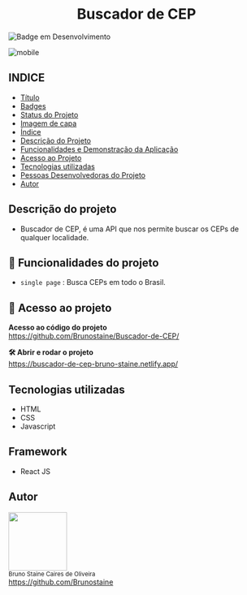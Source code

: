 <h1 align="center"> Buscador de CEP </h1>

![Badge em Desenvolvimento](http://img.shields.io/static/v1?label=STATUS&message=FINALIZADO&color=GREEN&style=for-the-badge)
 
![mobile](https://user-images.githubusercontent.com/87622645/152224696-e3a29718-2887-4ad2-9e99-20ca9cf5800d.png)

## INDICE

* [Título](#titulo)
* [Badges](#badges)
* [Status do Projeto](#status-do-Projeto)
* [Imagem de capa](#Imagem-de-capa)
* [Índice](#índice)
* [Descrição do Projeto](#descrição-do-projeto)
* [Funcionalidades e Demonstração da Aplicação](#funcionalidades-e-demonstração-da-aplicação)
* [Acesso ao Projeto](#acesso-ao-projeto)
* [Tecnologias utilizadas](#tecnologias-utilizadas)
* [Pessoas Desenvolvedoras do Projeto](#pessoas-desenvolvedoras)
* [Autor](#Autor)

## Descrição do projeto

- Buscador de CEP, é uma API que nos permite buscar os CEPs de qualquer localidade.

## :hammer: Funcionalidades do projeto

- `single page` : Busca CEPs em todo o Brasil.

## 📁 Acesso ao projeto

**Acesso ao código do projeto**<br>
https://github.com/Brunostaine/Buscador-de-CEP/

**🛠️ Abrir e rodar o projeto**<br>
https://buscador-de-cep-bruno-staine.netlify.app/

## Tecnologias utilizadas
* HTML
* CSS
* Javascript

## Framework
* React JS

## Autor

<img src="https://user-images.githubusercontent.com/87622645/157755137-8d22a951-d323-4c33-814e-c0351ebefafe.png" width=115><br>
<sub>Bruno Staine Caires de Oliveira</sub><br>
https://github.com/Brunostaine 
